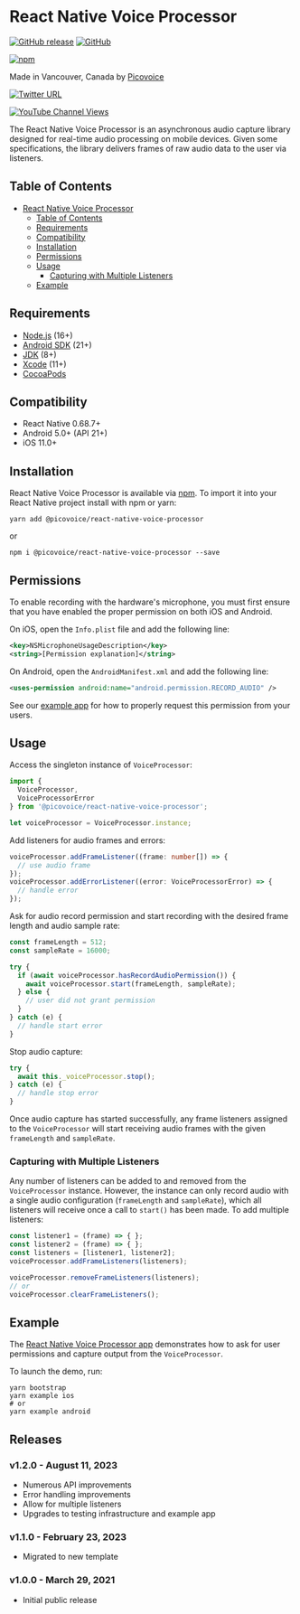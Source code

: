 # React Native Voice Processor

[![GitHub release](https://img.shields.io/github/release/Picovoice/react-native-voice-processor.svg)](https://github.com/Picovoice/react-native-voice-processor/releases)
[![GitHub](https://img.shields.io/github/license/Picovoice/react-native-voice-processor)](https://github.com/Picovoice/react-native-voice-processor/)

[![npm](https://img.shields.io/npm/v/@picovoice/react-native-voice-processor)](https://www.npmjs.com/package/@picovoice/react-native-voice-processor)

Made in Vancouver, Canada by [Picovoice](https://picovoice.ai)

<!-- markdown-link-check-disable -->
[![Twitter URL](https://img.shields.io/twitter/url?label=%40AiPicovoice&style=social&url=https%3A%2F%2Ftwitter.com%2FAiPicovoice)](https://twitter.com/AiPicovoice)
<!-- markdown-link-check-enable -->
[![YouTube Channel Views](https://img.shields.io/youtube/channel/views/UCAdi9sTCXLosG1XeqDwLx7w?label=YouTube&style=social)](https://www.youtube.com/channel/UCAdi9sTCXLosG1XeqDwLx7w)

The React Native Voice Processor is an asynchronous audio capture library designed for real-time audio
processing on mobile devices. Given some specifications, the library delivers frames of raw audio
data to the user via listeners.

## Table of Contents

- [React Native Voice Processor](#react-native-voice-processor)
  - [Table of Contents](#table-of-contents)
  - [Requirements](#requirements)
  - [Compatibility](#compatibility)
  - [Installation](#installation)
  - [Permissions](#permissions)
  - [Usage](#usage)
    - [Capturing with Multiple Listeners](#capturing-with-multiple-listeners)
  - [Example](#example)

## Requirements

- [Node.js](https://nodejs.org) (16+)
- [Android SDK](https://developer.android.com/about/versions/12/setup-sdk) (21+)
- [JDK](https://www.oracle.com/java/technologies/downloads/) (8+)
- [Xcode](https://developer.apple.com/xcode/) (11+)
- [CocoaPods](https://cocoapods.org/)

## Compatibility

- React Native 0.68.7+
- Android 5.0+ (API 21+)
- iOS 11.0+

## Installation

React Native Voice Processor is available via [npm](https://www.npmjs.com/package/@picovoice/react-native-voice-processor).
To import it into your React Native project install with npm or yarn:
```console
yarn add @picovoice/react-native-voice-processor
```
or
```console
npm i @picovoice/react-native-voice-processor --save
```

## Permissions

To enable recording with the hardware's microphone, you must first ensure that you have enabled the proper permission on both iOS and Android.

On iOS, open the `Info.plist` file and add the following line:
```xml
<key>NSMicrophoneUsageDescription</key>
<string>[Permission explanation]</string>
```

On Android, open the `AndroidManifest.xml` and add the following line:
```xml
<uses-permission android:name="android.permission.RECORD_AUDIO" />
```

See our [example app](./example) for how to properly request this permission from your users.

## Usage

Access the singleton instance of `VoiceProcessor`:

```typescript
import {
  VoiceProcessor,
  VoiceProcessorError
} from '@picovoice/react-native-voice-processor';

let voiceProcessor = VoiceProcessor.instance;
```

Add listeners for audio frames and errors:

```typescript
voiceProcessor.addFrameListener((frame: number[]) => {
  // use audio frame
});
voiceProcessor.addErrorListener((error: VoiceProcessorError) => {
  // handle error
});
```

Ask for audio record permission and start recording with the desired frame length and audio sample rate:

```typescript
const frameLength = 512;
const sampleRate = 16000;

try {
  if (await voiceProcessor.hasRecordAudioPermission()) {
    await voiceProcessor.start(frameLength, sampleRate);
  } else {
    // user did not grant permission
  }
} catch (e) {
  // handle start error
}
```

Stop audio capture:
```typescript
try {
  await this._voiceProcessor.stop();
} catch (e) {
  // handle stop error
}
```

Once audio capture has started successfully, any frame listeners assigned to the `VoiceProcessor` will start receiving audio frames with the given `frameLength` and `sampleRate`.

### Capturing with Multiple Listeners

Any number of listeners can be added to and removed from the `VoiceProcessor` instance. However,
the instance can only record audio with a single audio configuration (`frameLength` and `sampleRate`),
which all listeners will receive once a call to `start()` has been made. To add multiple listeners:
```typescript
const listener1 = (frame) => { };
const listener2 = (frame) => { };
const listeners = [listener1, listener2];
voiceProcessor.addFrameListeners(listeners);

voiceProcessor.removeFrameListeners(listeners);
// or
voiceProcessor.clearFrameListeners();
```

## Example

The [React Native Voice Processor app](./example) demonstrates how to ask for user permissions and capture output from the `VoiceProcessor`.

To launch the demo, run:
```console
yarn bootstrap
yarn example ios
# or
yarn example android
```

## Releases

### v1.2.0 - August 11, 2023
- Numerous API improvements
- Error handling improvements
- Allow for multiple listeners
- Upgrades to testing infrastructure and example app

### v1.1.0 - February 23, 2023
- Migrated to new template

### v1.0.0 - March 29, 2021
- Initial public release
